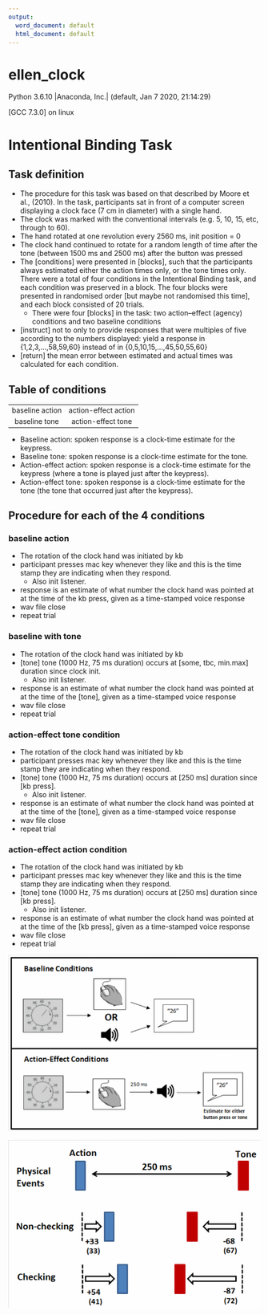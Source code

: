 ```yaml
---
output:
  word_document: default
  html_document: default
---
```

# ellen_clock

Python 3.6.10 |Anaconda, Inc.| (default, Jan  7 2020, 21:14:29) 

[GCC 7.3.0] on linux

# Intentional Binding Task

## Task definition

* The procedure for this task was based on that described by Moore et al., (2010). In the task, participants sat in front of a computer screen displaying a clock face (7 cm in diameter) with a single hand. 
* The clock was marked with the conventional intervals (e.g. 5, 10, 15, etc, through to 60). 
* The hand rotated at one revolution every 2560 ms, init position = 0
* The clock hand continued to rotate for a random length of time after the tone (between 1500 ms and 2500 ms) after the button was pressed
* The [conditions] were presented in [blocks], such that the participants always estimated either the action times only, or the tone times only. There were a total of four conditions in the Intentional Binding task, and each condition was preserved in a block. The four blocks were presented in randomised order [but maybe not randomised this time], and each block consisted of 20 trials. 
    * There were four [blocks] in the task: two action–effect (agency) conditions and two baseline conditions 
* [instruct] not to only to provide responses that were multiples of five according to the numbers displayed: yield a response in {1,2,3,...,58,59,60} instead of in {0,5,10,15,...,45,50,55,60}
* [return] the mean error between estimated and actual times was calculated for each condition.

## Table of conditions

|                  |                       |
|:----------------:|:---------------------:|
| baseline action  | action-effect action  |
| baseline tone    | action-effect tone    |

* Baseline action: spoken response is a clock-time estimate for the keypress.
* Baseline tone: spoken response is a clock-time estimate for the tone.
* Action-effect action: spoken response is a clock-time estimate for the keypress (where a tone is played just after the keypress).
* Action-effect tone: spoken response  is a clock-time estimate for the tone (the tone that occurred just after the keypress).

## Procedure for each of the 4 conditions

### baseline action

* The rotation of the clock hand was initiated by kb
* participant presses mac key whenever they like and this is the time stamp they are indicating when they respond. 
    * Also init listener.
* response is an estimate of what number the clock hand was pointed at at the time of the kb press, given as a time-stamped voice response
* wav file close
* repeat trial

### baseline with tone

* The rotation of the clock hand was initiated by kb
* [tone] tone (1000 Hz, 75 ms duration) occurs at [some, tbc, min.max] duration since clock init. 
    * Also init listener.
* response is an estimate of what number the clock hand was pointed at at the time of the [tone], given as a time-stamped voice response
* wav file close
* repeat trial

### action-effect tone condition

* The rotation of the clock hand was initiated by kb
* participant presses mac key whenever they like and this is the time stamp they are indicating when they respond.
* [tone] tone (1000 Hz, 75 ms duration) occurs at [250 ms] duration since [kb press].
    * Also init listener.
* response is an estimate of what number the clock hand was pointed at at the time of the [tone], given as a time-stamped voice response
* wav file close
* repeat trial

### action-effect action condition

* The rotation of the clock hand was initiated by kb
* participant presses mac key whenever they like and this is the time stamp they are indicating when they respond.
* [tone] tone (1000 Hz, 75 ms duration) occurs at [250 ms] duration since [kb press].
    * Also init listener.
* response is an estimate of what number the clock hand was pointed at at the time of the [kb press], given as a time-stamped voice response
* wav file close
* repeat trial



![Conditions](docs/conditions.gif)


![Results example](docs/results.gif)
